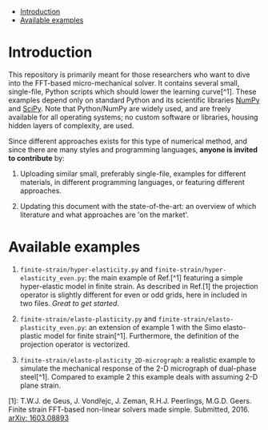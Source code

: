 
<!-- MarkdownTOC -->

- [Introduction](#introduction)
- [Available examples](#available-examples)

<!-- /MarkdownTOC -->

# Introduction

This repository is primarily meant for those researchers who want to dive into the FFT-based micro-mechanical solver. It contains several small, single-file, Python scripts which should lower the learning curve[^1]. These examples depend only on standard Python and its scientific libraries [NumPy](http://www.numpy.org) and [SciPy](https://www.scipy.org). Note that Python/NumPy are widely used, and are freely available for all operating systems; no custom software or libraries, housing hidden layers of complexity, are used.

Since different approaches exists for this type of numerical method, and since there are many styles and programming languages, **anyone is invited to contribute** by:

1. Uploading similar small, preferably single-file, examples for different materials, in different programming languages, or featuring different approaches.

2. Updating this document with the state-of-the-art: an overview of which literature and what approaches are 'on the market'.

# Available examples

1. `finite-strain/hyper-elasticity.py` and `finite-strain/hyper-elasticity_even.py`: the main example of Ref.[^1] featuring a simple hyper-elastic model in finite strain. As described in Ref.[1] the projection operator is slightly different for even or odd grids, here in included in two files. *Great to get started*.

2. `finite-strain/elasto-plasticity.py` and `finite-strain/elasto-plasticity_even.py`: an extension of example 1 with the Simo elasto-plastic model for finite strain[^1]. Furthermore, the definition of the projection operator is vectorized.

3. `finite-strain/elasto-plasticity_2D-micrograph`: a realistic example to simulate the mechanical response of the 2-D micrograph of dual-phase steel[^1]. Compared to example 2 this example deals with assuming 2-D plane strain.

[1]: T.W.J. de Geus, J. Vondřejc, J. Zeman, R.H.J. Peerlings, M.G.D. Geers. Finite strain FFT-based non-linear solvers made simple. Submitted, 2016. [arXiv: 1603.08893](http://arxiv.org/abs/1603.08893)
